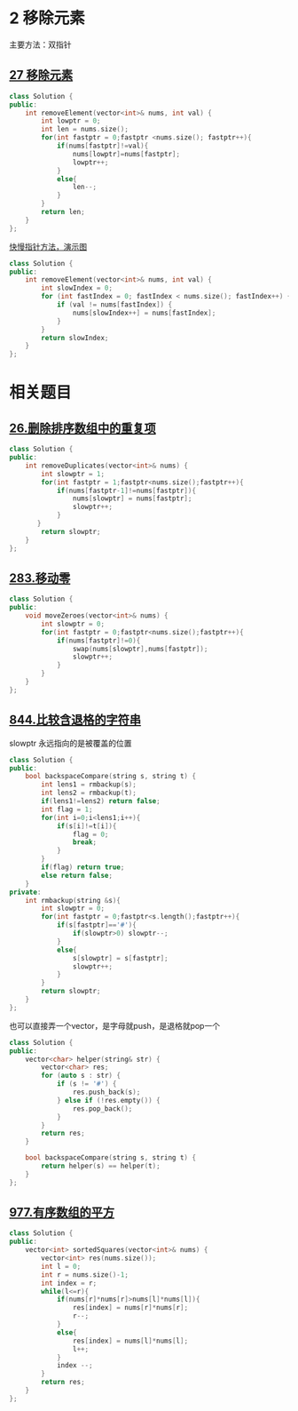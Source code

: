 # 2 移除元素

主要方法：双指针

## [27 移除元素](https://leetcode.cn/problems/remove-element/description/)

```cpp
class Solution {
public:
    int removeElement(vector<int>& nums, int val) {
        int lowptr = 0;
        int len = nums.size();
        for(int fastptr = 0;fastptr <nums.size(); fastptr++){
            if(nums[fastptr]!=val){
                nums[lowptr]=nums[fastptr];
                lowptr++;
            }
            else{
                len--;
            }
        }
        return len;
    }
};
```

[快慢指针方法，演示图](https://programmercarl.com/0027.%E7%A7%BB%E9%99%A4%E5%85%83%E7%B4%A0.html#%E6%80%9D%E8%B7%AF)

```cpp
class Solution {
public:
    int removeElement(vector<int>& nums, int val) {
        int slowIndex = 0;
        for (int fastIndex = 0; fastIndex < nums.size(); fastIndex++) {
            if (val != nums[fastIndex]) {
                nums[slowIndex++] = nums[fastIndex];
            }
        }
        return slowIndex;
    }
};
```
# 相关题目

## [26.删除排序数组中的重复项](https://leetcode.cn/problems/remove-duplicates-from-sorted-array/)

```cpp
class Solution {
public:
    int removeDuplicates(vector<int>& nums) {
        int slowptr = 1;
        for(int fastptr = 1;fastptr<nums.size();fastptr++){
            if(nums[fastptr-1]!=nums[fastptr]){
                nums[slowptr] = nums[fastptr];
                slowptr++;
            }
       }
        return slowptr;
    }
};
```

## [283.移动零](https://leetcode.cn/problems/move-zeroes/)

```cpp
class Solution {
public:
    void moveZeroes(vector<int>& nums) {
        int slowptr = 0;
        for(int fastptr = 0;fastptr<nums.size();fastptr++){
            if(nums[fastptr]!=0){
                swap(nums[slowptr],nums[fastptr]);
                slowptr++;
            }
        }
    }
};
```

## [844.比较含退格的字符串](https://leetcode.cn/problems/backspace-string-compare/)

slowptr 永远指向的是被覆盖的位置

```cpp
class Solution {
public:
    bool backspaceCompare(string s, string t) {
        int lens1 = rmbackup(s);
        int lens2 = rmbackup(t);
        if(lens1!=lens2) return false;
        int flag = 1;
        for(int i=0;i<lens1;i++){
            if(s[i]!=t[i]){
                flag = 0;
                break;
            }
        }
        if(flag) return true;
        else return false;
    }
private:
    int rmbackup(string &s){
        int slowptr = 0;
        for(int fastptr = 0;fastptr<s.length();fastptr++){
            if(s[fastptr]=='#'){
                if(slowptr>0) slowptr--;
            }
            else{
                s[slowptr] = s[fastptr];
                slowptr++;
            }
        }
        return slowptr;
    }
};
```

也可以直接弄一个vector，是字母就push，是退格就pop一个

```cpp
class Solution {
public:
    vector<char> helper(string& str) {
        vector<char> res;
        for (auto s : str) {
            if (s != '#') {
                res.push_back(s);
            } else if (!res.empty()) {
                res.pop_back();
            }
        }
        return res;
    }

    bool backspaceCompare(string s, string t) {
        return helper(s) == helper(t);
    }
};
```

## [977.有序数组的平方](https://leetcode.cn/problems/squares-of-a-sorted-array/)

```cpp
class Solution {
public:
    vector<int> sortedSquares(vector<int>& nums) {
        vector<int> res(nums.size());
        int l = 0;
        int r = nums.size()-1;
        int index = r;
        while(l<=r){
            if(nums[r]*nums[r]>nums[l]*nums[l]){
                res[index] = nums[r]*nums[r];
                r--;
            }
            else{
                res[index] = nums[l]*nums[l];
                l++;
            }
            index --;
        }
        return res;
    }
};
```

